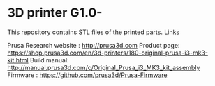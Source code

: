 # 3D printer G1.0-
This repository contains STL files of the printed parts.
Links

Prusa Research website : http://prusa3d.com
Product page: https://shop.prusa3d.com/en/3d-printers/180-original-prusa-i3-mk3-kit.html
Build manual: http://manual.prusa3d.com/c/Original_Prusa_i3_MK3_kit_assembly
Firmware : https://github.com/prusa3d/Prusa-Firmware
